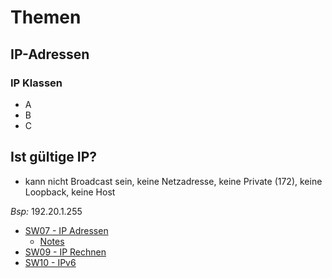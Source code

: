 # Themen

## IP-Adressen

### IP Klassen

* A
* B
* C

## Ist gültige IP?

* kann nicht Broadcast sein, keine Netzadresse, keine Private (172), keine Loopback, keine Host

_Bsp:_ 192.20.1.255

* [SW07 - IP Adressen](SW07/Ip-Adressen.md)
  * [Notes](SW07/Notes.md)
* [SW09 - IP Rechnen](SW09/IP-Calculation.md)
* [SW10 - IPv6](SW10/IPv6.md)
